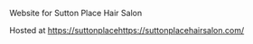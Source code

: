 Website for Sutton Place Hair Salon

Hosted at [https://suttonplace](https://suttonplacehairsalon.com/)https://suttonplacehairsalon.com/
